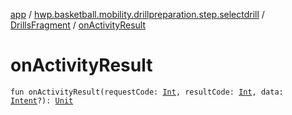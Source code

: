 [app](../../index.md) / [hwp.basketball.mobility.drillpreparation.step.selectdrill](../index.md) / [DrillsFragment](index.md) / [onActivityResult](.)

# onActivityResult

`fun onActivityResult(requestCode: `[`Int`](https://kotlinlang.org/api/latest/jvm/stdlib/kotlin/-int/index.html)`, resultCode: `[`Int`](https://kotlinlang.org/api/latest/jvm/stdlib/kotlin/-int/index.html)`, data: `[`Intent`](https://developer.android.com/reference/android/content/Intent.html)`?): `[`Unit`](https://kotlinlang.org/api/latest/jvm/stdlib/kotlin/-unit/index.html)